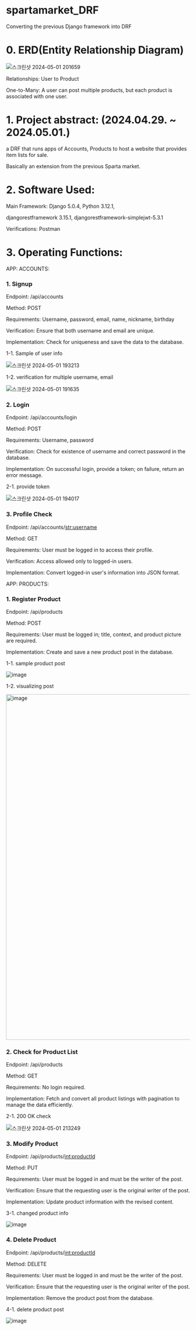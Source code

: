 # spartamarket_DRF
Converting the previous Django framework into DRF

# 0. ERD(Entity Relationship Diagram)

![스크린샷 2024-05-01 201659](https://github.com/thewon4155/spartamarket_DRF/assets/99013724/fd51e20c-76f4-4e80-add1-07f7acc76043)

Relationships:
User to Product

One-to-Many: A user can post multiple products, but each product is associated with one user.


# 1. Project abstract: (2024.04.29. ~ 2024.05.01.)

a DRF that runs apps of Accounts, Products to host a website that provides item lists for sale.

Basically an extension from the previous Sparta market.



# 2. Software Used:

Main Framework: Django 5.0.4, Python 3.12.1,

djangorestframework 3.15.1, djangorestframework-simplejwt-5.3.1

Verifications: Postman



# 3. Operating Functions:

APP: ACCOUNTS:

### 1. Signup
Endpoint: /api/accounts

Method: POST

Requirements: Username, password, email, name, nickname, birthday

Verification: Ensure that both username and email are unique.

Implementation: Check for uniqueness and save the data to the database.

1-1. Sample of user info

![스크린샷 2024-05-01 193213](https://github.com/thewon4155/spartamarket_DRF/assets/99013724/afba1565-c88e-47f3-b5e8-ff5c569d43bb)

1-2. verification for multiple username, email

![스크린샷 2024-05-01 191635](https://github.com/thewon4155/spartamarket_DRF/assets/99013724/456c4040-f872-48be-a2bf-24c8e25e3c48)


### 2. Login

Endpoint: /api/accounts/login

Method: POST

Requirements: Username, password

Verification: Check for existence of username and correct password in the database.

Implementation: On successful login, provide a token; on failure, return an error message.

2-1. provide token

![스크린샷 2024-05-01 194017](https://github.com/thewon4155/spartamarket_DRF/assets/99013724/6250d9fa-d73c-46a0-9768-5ffcf591f487)


### 3. Profile Check

Endpoint: /api/accounts/<str:username>

Method: GET

Requirements: User must be logged in to access their profile.

Verification: Access allowed only to logged-in users.

Implementation: Convert logged-in user's information into JSON format.


APP: PRODUCTS:

### 1. Register Product

Endpoint: /api/products

Method: POST

Requirements: User must be logged in; title, context, and product picture are required.

Implementation: Create and save a new product post in the database.

1-1. sample product post

![image](https://github.com/thewon4155/spartamarket_DRF/assets/99013724/0dcdb184-d5d6-4422-9532-1993d6abda7b)

1-2. visualizing post

<img width="944" alt="image" src="https://github.com/thewon4155/spartamarket_DRF/assets/99013724/2b6dc2d0-d3cc-4e5b-9807-cd5bdfc2447e">


### 2. Check for Product List

Endpoint: /api/products

Method: GET

Requirements: No login required.

Implementation: Fetch and convert all product listings with pagination to manage the data efficiently.

2-1. 200 OK check

![스크린샷 2024-05-01 213249](https://github.com/thewon4155/spartamarket_DRF/assets/99013724/afa40806-84fb-479f-8de5-9f19798dfc7c)


### 3. Modify Product

Endpoint: /api/products/<int:productId>

Method: PUT

Requirements: User must be logged in and must be the writer of the post.

Verification: Ensure that the requesting user is the original writer of the post.

Implementation: Update product information with the revised content.

3-1. changed product info

![image](https://github.com/thewon4155/spartamarket_DRF/assets/99013724/1a5532e9-bd49-4efc-8f87-c1781c0abb16)


### 4. Delete Product

Endpoint: /api/products/<int:productId>

Method: DELETE

Requirements: User must be logged in and must be the writer of the post.

Verification: Ensure that the requesting user is the original writer of the post.

Implementation: Remove the product post from the database.

4-1. delete product post

![image](https://github.com/thewon4155/spartamarket_DRF/assets/99013724/eab6c182-cc08-4e05-9c83-37f6e3509b7f)
